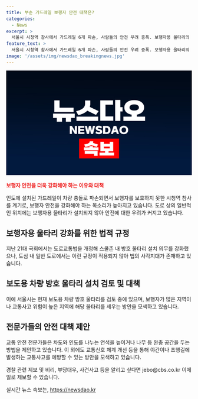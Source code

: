 ```yaml
---
title: 부순 가드레일 보행자 안전 대책은?
categories:
  - News
excerpt: >
  서울시 시청역 참사에서 가드레일 6개 파손, 사람들의 안전 우려 증폭. 보행자용 울타리의 충돌 성능 미달로 사고 예방 실패. 스쿨존 등에서의 강화 조치와 달리 도심 내의 사각지대 문제 논란. 전문가들은 연석 높이고 보행자 공간 확보, 교통신호 체계 개선을 촉구. 사고 발생 시 관련 제보는 jebo@cbs.co.kr, @노컷뉴스 카카오톡, https://url.kr/b71afn
feature_text: >
  서울시 시청역 참사에서 가드레일 6개 파손, 사람들의 안전 우려 증폭. 보행자용 울타리의 충돌 성능 미달로 사고 예방 실패. 스쿨존 등에서의 강화 조치와 달리 도심 내의 사각지대 문제 논란. 전문가들은 연석 높이고 보행자 공간 확보, 교통신호 체계 개선을 촉구. 사고 발생 시 관련 제보는 jebo@cbs.co.kr, @노컷뉴스 카카오톡, https://url.kr/b71afn
image: '/assets/img/newsdao_breakingnews.jpg'
---
```


<p><img src="/assets/img/newsdao_breakingnews.jpg" alt="ontimetimes 속보" /></p>

<p><b><span style="color: #ee2323;">보행자 안전을 더욱 강화해야 하는 이유와 대책</span></b></p>

<p>인도에 설치된 가드레일이 차량 충돌로 파손되면서 보행자를 보호하지 못한 시청역 참사를 계기로, 보행자 안전을 강화해야 하는 목소리가 높아지고 있습니다. 도로 상의 일반적인 위치에는 보행자용 울타리가 설치되지 않아 안전에 대한 우려가 커지고 있습니다.</p>

<h2 data-ke-size="size26">보행자용 울타리 강화를 위한 법적 규정</h2>

<p>지난 21대 국회에서는 도로교통법을 개정해 스쿨존 내 방호 울타리 설치 의무를 강화했으나, 도심 내 일반 도로에서는 이런 규정이 적용되지 않아 법의 사각지대가 존재하고 있습니다.</p>

<h2 data-ke-size="size26">보도용 차량 방호 울타리 설치 검토 및 대책</h2>

<p>이에 서울시는 현재 보도용 차량 방호 울타리를 검토 중에 있으며, 보행자가 많은 지역이나 교통사고 위험이 높은 지역에 해당 울타리를 세우는 방안을 모색하고 있습니다.</p>

<h2 data-ke-size="size26">전문가들의 안전 대책 제안</h2>

<p>교통 안전 전문가들은 차도와 인도를 나누는 연석을 높이거나 나무 등 완충 공간을 두는 방법을 제안하고 있습니다. 이 외에도 교통신호 체계 개선 등을 통해 야간이나 초행길에 발생하는 교통사고를 예방할 수 있는 방안을 모색하고 있습니다.</p>

<p>경찰 관련 제보 및 비리, 부당대우, 사건사고 등을 알리고 싶다면 jebo@cbs.co.kr 이메일로 제보할 수 있습니다.</p>
실시간 뉴스 속보는, <a href="https://newsdao.kr" rel="dofollow">https://newsdao.kr</a>


